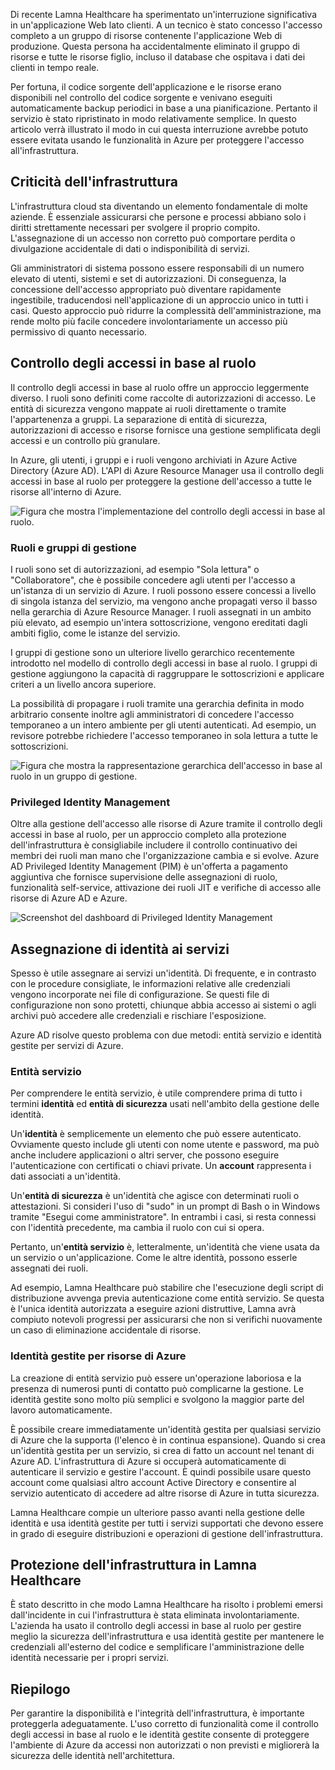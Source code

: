 Di recente Lamna Healthcare ha sperimentato un'interruzione significativa in un'applicazione Web lato clienti. A un tecnico è stato concesso l'accesso completo a un gruppo di risorse contenente l'applicazione Web di produzione. Questa persona ha accidentalmente eliminato il gruppo di risorse e tutte le risorse figlio, incluso il database che ospitava i dati dei clienti in tempo reale. 

Per fortuna, il codice sorgente dell'applicazione e le risorse erano disponibili nel controllo del codice sorgente e venivano eseguiti automaticamente backup periodici in base a una pianificazione. Pertanto il servizio è stato ripristinato in modo relativamente semplice. In questo articolo verrà illustrato il modo in cui questa interruzione avrebbe potuto essere evitata usando le funzionalità in Azure per proteggere l'accesso all'infrastruttura.

## <a name="criticality-of-infrastructure"></a>Criticità dell'infrastruttura

L'infrastruttura cloud sta diventando un elemento fondamentale di molte aziende. È essenziale assicurarsi che persone e processi abbiano solo i diritti strettamente necessari per svolgere il proprio compito. L'assegnazione di un accesso non corretto può comportare perdita o divulgazione accidentale di dati o indisponibilità di servizi. 

Gli amministratori di sistema possono essere responsabili di un numero elevato di utenti, sistemi e set di autorizzazioni. Di conseguenza, la concessione dell'accesso appropriato può diventare rapidamente ingestibile, traducendosi nell'applicazione di un approccio unico in tutti i casi. Questo approccio può ridurre la complessità dell'amministrazione, ma rende molto più facile concedere involontariamente un accesso più permissivo di quanto necessario.

## <a name="role-based-access-control"></a>Controllo degli accessi in base al ruolo

Il controllo degli accessi in base al ruolo offre un approccio leggermente diverso. I ruoli sono definiti come raccolte di autorizzazioni di accesso. Le entità di sicurezza vengono mappate ai ruoli direttamente o tramite l'appartenenza a gruppi. La separazione di entità di sicurezza, autorizzazioni di accesso e risorse fornisce una gestione semplificata degli accessi e un controllo più granulare.

In Azure, gli utenti, i gruppi e i ruoli vengono archiviati in Azure Active Directory (Azure AD). L'API di Azure Resource Manager usa il controllo degli accessi in base al ruolo per proteggere la gestione dell'accesso a tutte le risorse all'interno di Azure.

![Figura che mostra l'implementazione del controllo degli accessi in base al ruolo.](../media/ACL_Based_Access.png)

<!-- ![Role-based access control](../media/Role_Based_Access.png)
 -->

### <a name="roles-and-management-groups"></a>Ruoli e gruppi di gestione

I ruoli sono set di autorizzazioni, ad esempio "Sola lettura" o "Collaboratore", che è possibile concedere agli utenti per l'accesso a un'istanza di un servizio di Azure. I ruoli possono essere concessi a livello di singola istanza del servizio, ma vengono anche propagati verso il basso nella gerarchia di Azure Resource Manager. I ruoli assegnati in un ambito più elevato, ad esempio un'intera sottoscrizione, vengono ereditati dagli ambiti figlio, come le istanze del servizio. 

I gruppi di gestione sono un ulteriore livello gerarchico recentemente introdotto nel modello di controllo degli accessi in base al ruolo. I gruppi di gestione aggiungono la capacità di raggruppare le sottoscrizioni e applicare criteri a un livello ancora superiore.

La possibilità di propagare i ruoli tramite una gerarchia definita in modo arbitrario consente inoltre agli amministratori di concedere l'accesso temporaneo a un intero ambiente per gli utenti autenticati. Ad esempio, un revisore potrebbe richiedere l'accesso temporaneo in sola lettura a tutte le sottoscrizioni.

![Figura che mostra la rappresentazione gerarchica dell'accesso in base al ruolo in un gruppo di gestione.](../media/management_groups.png)

### <a name="privileged-identity-management"></a>Privileged Identity Management

Oltre alla gestione dell'accesso alle risorse di Azure tramite il controllo degli accessi in base al ruolo, per un approccio completo alla protezione dell'infrastruttura è consigliabile includere il controllo continuativo dei membri dei ruoli man mano che l'organizzazione cambia e si evolve. Azure AD Privileged Identity Management (PIM) è un'offerta a pagamento aggiuntiva che fornisce supervisione delle assegnazioni di ruolo, funzionalità self-service, attivazione dei ruoli JIT e verifiche di accesso alle risorse di Azure AD e Azure.

![Screenshot del dashboard di Privileged Identity Management](../media/PIM_Dashboard.png)

## <a name="providing-identities-to-services"></a>Assegnazione di identità ai servizi

Spesso è utile assegnare ai servizi un'identità. Di frequente, e in contrasto con le procedure consigliate, le informazioni relative alle credenziali vengono incorporate nei file di configurazione. Se questi file di configurazione non sono protetti, chiunque abbia accesso ai sistemi o agli archivi può accedere alle credenziali e rischiare l'esposizione.

Azure AD risolve questo problema con due metodi: entità servizio e identità gestite per servizi di Azure.

### <a name="service-principals"></a>Entità servizio

Per comprendere le entità servizio, è utile comprendere prima di tutto i termini **identità** ed **entità di sicurezza** usati nell'ambito della gestione delle identità.

Un'**identità** è semplicemente un elemento che può essere autenticato. Ovviamente questo include gli utenti con nome utente e password, ma può anche includere applicazioni o altri server, che possono eseguire l'autenticazione con certificati o chiavi private. Un **account** rappresenta i dati associati a un'identità.

Un'**entità di sicurezza** è un'identità che agisce con determinati ruoli o attestazioni. Si consideri l'uso di "sudo" in un prompt di Bash o in Windows tramite "Esegui come amministratore". In entrambi i casi, si resta connessi con l'identità precedente, ma cambia il ruolo con cui si opera.

Pertanto, un'**entità servizio** è, letteralmente, un'identità che viene usata da un servizio o un'applicazione. Come le altre identità, possono esserle assegnati dei ruoli. 

Ad esempio, Lamna Healthcare può stabilire che l'esecuzione degli script di distribuzione avvenga previa autenticazione come entità servizio. Se questa è l'unica identità autorizzata a eseguire azioni distruttive, Lamna avrà compiuto notevoli progressi per assicurarsi che non si verifichi nuovamente un caso di eliminazione accidentale di risorse.

### <a name="managed-identities-for-azure-resources"></a>Identità gestite per risorse di Azure

La creazione di entità servizio può essere un'operazione laboriosa e la presenza di numerosi punti di contatto può complicarne la gestione. Le identità gestite sono molto più semplici e svolgono la maggior parte del lavoro automaticamente.

È possibile creare immediatamente un'identità gestita per qualsiasi servizio di Azure che la supporta (l'elenco è in continua espansione). Quando si crea un'identità gestita per un servizio, si crea di fatto un account nel tenant di Azure AD. L'infrastruttura di Azure si occuperà automaticamente di autenticare il servizio e gestire l'account. È quindi possibile usare questo account come qualsiasi altro account Active Directory e consentire al servizio autenticato di accedere ad altre risorse di Azure in tutta sicurezza.

Lamna Healthcare compie un ulteriore passo avanti nella gestione delle identità e usa identità gestite per tutti i servizi supportati che devono essere in grado di eseguire distribuzioni e operazioni di gestione dell'infrastruttura.

## <a name="infrastructure-protection-at-lamna-healthcare"></a>Protezione dell'infrastruttura in Lamna Healthcare

È stato descritto in che modo Lamna Healthcare ha risolto i problemi emersi dall'incidente in cui l'infrastruttura è stata eliminata involontariamente. L'azienda ha usato il controllo degli accessi in base al ruolo per gestire meglio la sicurezza dell'infrastruttura e usa identità gestite per mantenere le credenziali all'esterno del codice e semplificare l'amministrazione delle identità necessarie per i propri servizi.

## <a name="summary"></a>Riepilogo

Per garantire la disponibilità e l'integrità dell'infrastruttura, è importante proteggerla adeguatamente. L'uso corretto di funzionalità come il controllo degli accessi in base al ruolo e le identità gestite consente di proteggere l'ambiente di Azure da accessi non autorizzati o non previsti e migliorerà la sicurezza delle identità nell'architettura.